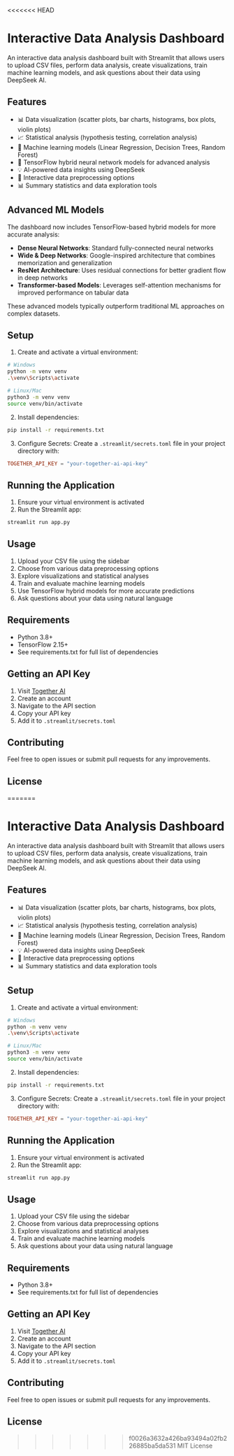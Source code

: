 <<<<<<< HEAD
# Interactive Data Analysis Dashboard

An interactive data analysis dashboard built with Streamlit that allows users to upload CSV files, perform data analysis, create visualizations, train machine learning models, and ask questions about their data using DeepSeek AI.

## Features

- 📊 Data visualization (scatter plots, bar charts, histograms, box plots, violin plots)
- 📈 Statistical analysis (hypothesis testing, correlation analysis)
- 🤖 Machine learning models (Linear Regression, Decision Trees, Random Forest)
- 🧠 TensorFlow hybrid neural network models for advanced analysis
- 💡 AI-powered data insights using DeepSeek
- 📝 Interactive data preprocessing options
- 📊 Summary statistics and data exploration tools

## Advanced ML Models

The dashboard now includes TensorFlow-based hybrid models for more accurate analysis:

- **Dense Neural Networks**: Standard fully-connected neural networks
- **Wide & Deep Networks**: Google-inspired architecture that combines memorization and generalization
- **ResNet Architecture**: Uses residual connections for better gradient flow in deep networks
- **Transformer-based Models**: Leverages self-attention mechanisms for improved performance on tabular data

These advanced models typically outperform traditional ML approaches on complex datasets.

## Setup

1. Create and activate a virtual environment:

```bash
# Windows
python -m venv venv
.\venv\Scripts\activate

# Linux/Mac
python3 -m venv venv
source venv/bin/activate
```

2. Install dependencies:
```bash
pip install -r requirements.txt
```

3. Configure Secrets:
Create a `.streamlit/secrets.toml` file in your project directory with:
```toml
TOGETHER_API_KEY = "your-together-ai-api-key"
```

## Running the Application

1. Ensure your virtual environment is activated
2. Run the Streamlit app:
```bash
streamlit run app.py
```

## Usage

1. Upload your CSV file using the sidebar
2. Choose from various data preprocessing options
3. Explore visualizations and statistical analyses
4. Train and evaluate machine learning models
5. Use TensorFlow hybrid models for more accurate predictions
6. Ask questions about your data using natural language

## Requirements

- Python 3.8+
- TensorFlow 2.15+
- See requirements.txt for full list of dependencies

## Getting an API Key

1. Visit [Together AI](https://together.ai)
2. Create an account
3. Navigate to the API section
4. Copy your API key
5. Add it to `.streamlit/secrets.toml`

## Contributing

Feel free to open issues or submit pull requests for any improvements.

## License

=======
# Interactive Data Analysis Dashboard

An interactive data analysis dashboard built with Streamlit that allows users to upload CSV files, perform data analysis, create visualizations, train machine learning models, and ask questions about their data using DeepSeek AI.

## Features

- 📊 Data visualization (scatter plots, bar charts, histograms, box plots, violin plots)
- 📈 Statistical analysis (hypothesis testing, correlation analysis)
- 🤖 Machine learning models (Linear Regression, Decision Trees, Random Forest)
- 💡 AI-powered data insights using DeepSeek
- 📝 Interactive data preprocessing options
- 📊 Summary statistics and data exploration tools

## Setup

1. Create and activate a virtual environment:

```bash
# Windows
python -m venv venv
.\venv\Scripts\activate

# Linux/Mac
python3 -m venv venv
source venv/bin/activate
```

2. Install dependencies:
```bash
pip install -r requirements.txt
```

3. Configure Secrets:
Create a `.streamlit/secrets.toml` file in your project directory with:
```toml
TOGETHER_API_KEY = "your-together-ai-api-key"
```

## Running the Application

1. Ensure your virtual environment is activated
2. Run the Streamlit app:
```bash
streamlit run app.py
```

## Usage

1. Upload your CSV file using the sidebar
2. Choose from various data preprocessing options
3. Explore visualizations and statistical analyses
4. Train and evaluate machine learning models
5. Ask questions about your data using natural language

## Requirements

- Python 3.8+
- See requirements.txt for full list of dependencies

## Getting an API Key

1. Visit [Together AI](https://together.ai)
2. Create an account
3. Navigate to the API section
4. Copy your API key
5. Add it to `.streamlit/secrets.toml`

## Contributing

Feel free to open issues or submit pull requests for any improvements.

## License

>>>>>>> f0026a3632a426ba93494a02fb226885ba5da531
MIT License 